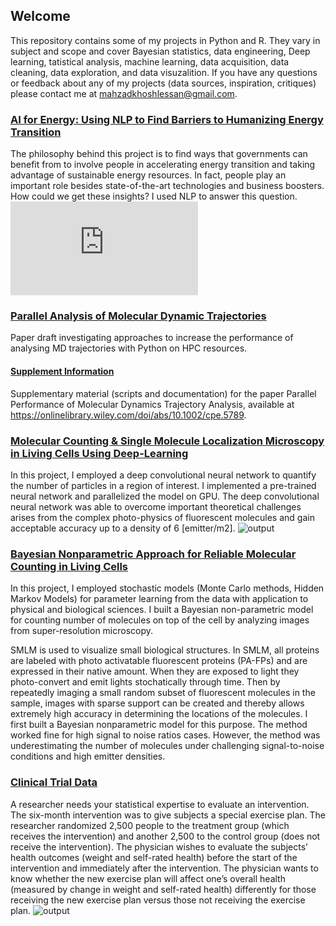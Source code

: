 ## Welcome 

This repository contains some of my projects in Python and R. They vary in subject and scope and cover Bayesian statistics, data engineering, Deep learning, tatistical analysis, machine learning, data acquisition, data cleaning, data exploration, and data visuzalition. If you have any questions or feedback about any of my projects (data sources, inspiration, critiques) please contact me at mahzadkhoshlessan@gmail.com.

### [AI for Energy: Using NLP to Find Barriers to Humanizing Energy Transition](https://github.com/mkhoshle/AI-for-Energy)
The philosophy behind this project is to find ways that governments can benefit from to involve
people in accelerating energy transition and taking advantage of sustainable energy
resources. In fact, people play an important role besides state-of-the-art technologies and
business boosters. How could we get these insights? I used NLP to answer this question.
![out](https://mkhoshle.github.io/AI-for-Energy/ScattertextRankData12_India.html)

### [Parallel Analysis of Molecular Dynamic Trajectories](https://github.com/mkhoshle/paper-hpc-py-parallel-mdanalysis)
Paper draft investigating approaches to increase the performance of analysing MD trajectories with Python on HPC resources. 

#### [Supplement Information](https://github.com/mkhoshle/supplement-hpc-py-parallel-mdanalysis)
Supplementary material (scripts and documentation) for the paper Parallel Performance of Molecular Dynamics Trajectory Analysis, available at https://onlinelibrary.wiley.com/doi/abs/10.1002/cpe.5789.

### [Molecular Counting & Single Molecule Localization Microscopy in Living Cells Using Deep-Learning](https://github.com/mkhoshle/PORTFOLIO.github.io/tree/master/Molecular%20Counting)
In this project, I employed a deep convolutional neural network to quantify the number of particles in a region of interest. I implemented a pre-trained neural network and parallelized the model on GPU. The deep convolutional neural network was able to overcome important theoretical challenges arises from the complex photo-physics of fluorescent molecules and gain acceptable accuracy up to a density of 6 [emitter/m2].
![output](https://github.com/mkhoshle/PORTFOLIO.github.io/blob/master/Molecular%20Counting/output.png)

### [Bayesian Nonparametric Approach for Reliable Molecular Counting in Living Cells](https://github.com/mkhoshle/PORTFOLIO.github.io/tree/master/Counting-Bayesian-statistics)
In this project, I employed stochastic models (Monte Carlo methods, Hidden Markov Models) for parameter learning from the data with application to physical and biological sciences. I built a Bayesian non-parametric model for counting number of molecules on top of the cell by analyzing images from super-resolution microscopy. 

SMLM is used to visualize small biological structures. In SMLM, all proteins are labeled with photo activatable fluorescent proteins (PA-FPs) and are expressed in their native amount. When they are exposed to light they photo-convert and emit lights stochatically through time. Then by repeatedly imaging a small random subset of fluorescent molecules in the sample, images with sparse support can be created and thereby allows extremely high accuracy in determining the locations of the molecules. I first built a Bayesian nonparametric model for this purpose. The method worked fine for high signal to noise ratios cases. However, the method was underestimating the number of molecules under challenging signal-to-noise conditions and high emitter densities.

### [Clinical Trial Data](https://github.com/mkhoshle/PORTFOLIO.github.io/tree/master/Clinical_trial_data)
A researcher needs your statistical expertise to evaluate an intervention. The six-month intervention was to give subjects a special exercise plan. The researcher randomized 2,500 people to the treatment group (which receives the intervention) and another 2,500 to the control group (does not receive the intervention).  The physician wishes to evaluate the subjects’ health outcomes (weight and self-rated health) before the start of the intervention and immediately after the intervention. The physician wants to know whether the new exercise plan will affect one’s overall health (measured by change in weight and self-rated health) differently for those receiving the new exercise plan versus those not receiving the exercise plan.
![output](https://github.com/mkhoshle/PORTFOLIO.github.io/blob/master/Clinical_trial_data/output_56_0.png)


